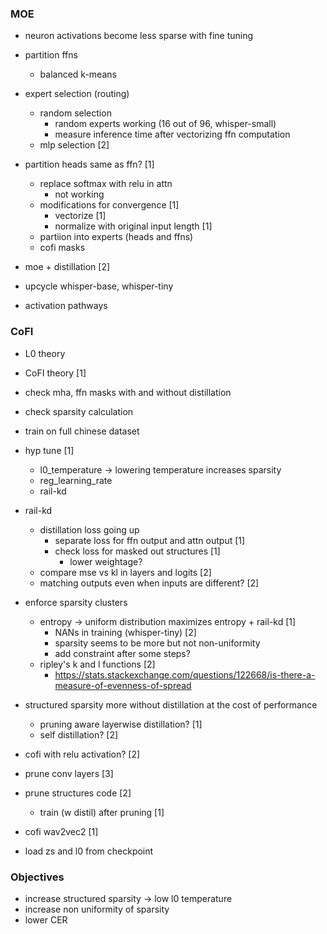 ### MOE

- neuron activations become less sparse with fine tuning

- partition ffns
	- balanced k-means

- expert selection (routing)
	- random selection
		- random experts working (16 out of 96, whisper-small)
		- measure inference time after vectorizing ffn computation
	- mlp selection [2]

- partition heads same as ffn?  [1]
	- replace softmax with relu in attn
		- not working
	- modifications for convergence [1]
		- vectorize [1]
		- normalize with original input length [1]
	- partiion into experts (heads and ffns)
	- cofi masks

- moe + distillation  [2]

- upcycle whisper-base, whisper-tiny

- activation pathways


### CoFI

- L0 theory
- CoFI theory [1]

- check mha, ffn masks with and without distillation
- check sparsity calculation

- train on full chinese dataset

- hyp tune [1]
	- l0_temperature -> lowering temperature increases sparsity
	- reg_learning_rate
	- rail-kd

- rail-kd
	- distillation loss going up
		- separate loss for ffn output and attn output [1]
		- check loss for masked out structures [1]
			- lower weightage?
	- compare mse vs kl in layers and logits [2]
	- matching outputs even when inputs are different? [2]

- enforce sparsity clusters 
	- entropy -> uniform distribution maximizes entropy + rail-kd [1]
		- NANs in training (whisper-tiny) [2]
		- sparsity seems to be more but not non-uniformity
		- add constraint after some steps?
	- ripley's k and l functions  [2]
		- https://stats.stackexchange.com/questions/122668/is-there-a-measure-of-evenness-of-spread

- structured sparsity more without distillation at the cost of performance
	- pruning aware layerwise distillation?  [1]
	- self distillation?  [2]

- cofi with relu activation? [2]

- prune conv layers [3]

- prune structures code [2]
	- train (w distil) after pruning [1]

- cofi wav2vec2 [1]

- load zs and l0 from checkpoint


### Objectives

- increase structured sparsity -> low l0 temperature
- increase non uniformity of sparsity
- lower CER

